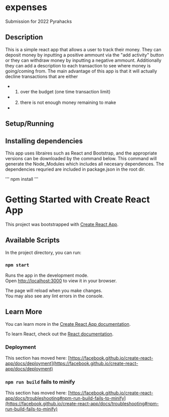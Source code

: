 # expenses
Submission for 2022 Pyrahacks 

## Description

This is a simple react app that allows a user to track their money. They can deposit money by inputting a positive ammount via the "add activity" button or they can withdraw money by inputting a negative ammount. Additionally they can add a description to each transaction to see where money is going/coming from. The main advantage of this app is that it will actually decline transactions that are either 

- 1) over the budget (one time transaction limit)
- 2) there is not enough money remaining to make
- 
## Setup/Running

## Installing dependencies

This app uses libraires such as React and Bootstrap, and the appropriate versions can be downloaded by the command below. This command will generate the Node_Modules which includes all necesary dependences. The dependencies requried are included in package.json in the root dir. 

'''
npm install
'''


# Getting Started with Create React App

This project was bootstrapped with [Create React App](https://github.com/facebook/create-react-app).

## Available Scripts

In the project directory, you can run:

### `npm start`

Runs the app in the development mode.\
Open [http://localhost:3000](http://localhost:3000) to view it in your browser.

The page will reload when you make changes.\
You may also see any lint errors in the console.

## Learn More

You can learn more in the [Create React App documentation](https://facebook.github.io/create-react-app/docs/getting-started).

To learn React, check out the [React documentation](https://reactjs.org/).


### Deployment

This section has moved here: [https://facebook.github.io/create-react-app/docs/deployment](https://facebook.github.io/create-react-app/docs/deployment)

### `npm run build` fails to minify

This section has moved here: [https://facebook.github.io/create-react-app/docs/troubleshooting#npm-run-build-fails-to-minify](https://facebook.github.io/create-react-app/docs/troubleshooting#npm-run-build-fails-to-minify)
